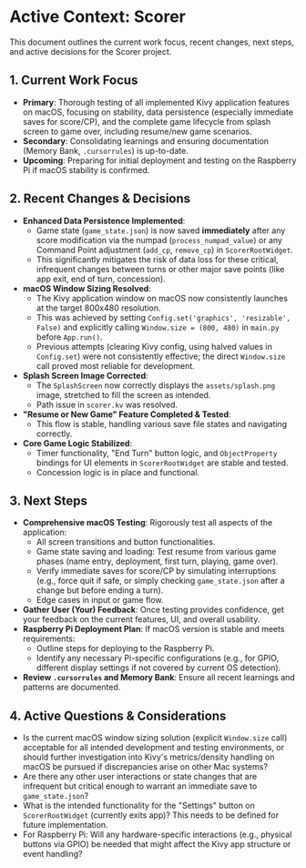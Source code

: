 # Active Context: Scorer

This document outlines the current work focus, recent changes, next steps, and active decisions for the Scorer project.

## 1. Current Work Focus

- **Primary**: Thorough testing of all implemented Kivy application features on macOS, focusing on stability, data persistence (especially immediate saves for score/CP), and the complete game lifecycle from splash screen to game over, including resume/new game scenarios.
- **Secondary**: Consolidating learnings and ensuring documentation (Memory Bank, `.cursorrules`) is up-to-date.
- **Upcoming**: Preparing for initial deployment and testing on the Raspberry Pi if macOS stability is confirmed.

## 2. Recent Changes & Decisions

- **Enhanced Data Persistence Implemented**:
  - Game state (`game_state.json`) is now saved **immediately** after any score modification via the numpad (`process_numpad_value`) or any Command Point adjustment (`add_cp`, `remove_cp`) in `ScorerRootWidget`.
  - This significantly mitigates the risk of data loss for these critical, infrequent changes between turns or other major save points (like app exit, end of turn, concession).
- **macOS Window Sizing Resolved**:
  - The Kivy application window on macOS now consistently launches at the target 800x480 resolution.
  - This was achieved by setting `Config.set('graphics', 'resizable', False)` and explicitly calling `Window.size = (800, 480)` in `main.py` before `App.run()`.
  - Previous attempts (clearing Kivy config, using halved values in `Config.set`) were not consistently effective; the direct `Window.size` call proved most reliable for development.
- **Splash Screen Image Corrected**:
  - The `SplashScreen` now correctly displays the `assets/splash.png` image, stretched to fill the screen as intended.
  - Path issue in `scorer.kv` was resolved.
- **"Resume or New Game" Feature Completed & Tested**:
  - This flow is stable, handling various save file states and navigating correctly.
- **Core Game Logic Stabilized**:
  - Timer functionality, "End Turn" button logic, and `ObjectProperty` bindings for UI elements in `ScorerRootWidget` are stable and tested.
  - Concession logic is in place and functional.

## 3. Next Steps

- **Comprehensive macOS Testing**: Rigorously test all aspects of the application:
  - All screen transitions and button functionalities.
  - Game state saving and loading: Test resume from various game phases (name entry, deployment, first turn, playing, game over).
  - Verify immediate saves for score/CP by simulating interruptions (e.g., force quit if safe, or simply checking `game_state.json` after a change but before ending a turn).
  - Edge cases in input or game flow.
- **Gather User (Your) Feedback**: Once testing provides confidence, get your feedback on the current features, UI, and overall usability.
- **Raspberry Pi Deployment Plan**: If macOS version is stable and meets requirements:
  - Outline steps for deploying to the Raspberry Pi.
  - Identify any necessary Pi-specific configurations (e.g., for GPIO, different display settings if not covered by current OS detection).
- **Review `.cursorrules` and Memory Bank**: Ensure all recent learnings and patterns are documented.

## 4. Active Questions & Considerations

- Is the current macOS window sizing solution (explicit `Window.size` call) acceptable for all intended development and testing environments, or should further investigation into Kivy's metrics/density handling on macOS be pursued if discrepancies arise on other Mac systems?
- Are there any other user interactions or state changes that are infrequent but critical enough to warrant an immediate save to `game_state.json`?
- What is the intended functionality for the "Settings" button on `ScorerRootWidget` (currently exits app)? This needs to be defined for future implementation.
- For Raspberry Pi: Will any hardware-specific interactions (e.g., physical buttons via GPIO) be needed that might affect the Kivy app structure or event handling?
